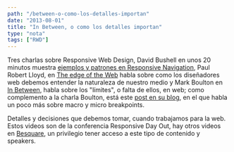 ```yaml
---
path: "/between-o-como-los-detalles-importan"
date: "2013-08-01"
title: "In Between, o como los detalles importan"
type: "nota"
tags: ["RWD"]
---
```


Tres charlas sobre Responsive Web Design, David Bushell en unos 20 minutos muestra [ejemplos y patrones en Responsive Navigation](http://www.besquare.me/session/responsive-navigation/), Paul Robert Lloyd, en [The edge of the Web](http://www.besquare.me/session/the-edge-of-the-web/) habla sobre como los diseñadores web debemos entender la naturaleza de nuestro medio y Mark Boulton en [In Between](http://www.besquare.me/session/in-between/), habla sobre los "límites", o falta de ellos, en web; como complemento a la charla Boulton, est&aacute; este [post en su blog](http://www.markboulton.co.uk/journal/theinbetween), en el que habla un poco más sobre macro y micro breakpoints.

Detalles y decisiones que debemos tomar, cuando trabajamos para la web. Estos videos son de la conferencia Responsive Day Out, hay otros videos en [Besquare](http://www.besquare.me/conferences/responsive-day-out/), un privilegio tener acceso a este tipo de contenido y speakers.
